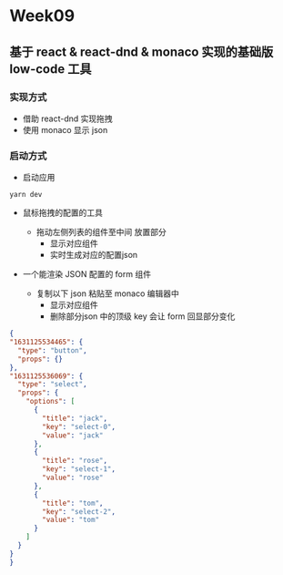 # Week09

## 基于 react & react-dnd & monaco 实现的基础版low-code 工具

### 实现方式

* 借助 react-dnd 实现拖拽
* 使用 monaco 显示 json

### 启动方式

* 启动应用

```code
yarn dev
```

* 鼠标拖拽的配置的工具
  * 拖动左侧列表的组件至中间 放置部分
    * 显示对应组件
    * 实时生成对应的配置json

* 一个能渲染 JSON 配置的 form 组件
  * 复制以下 json 粘贴至 monaco 编辑器中
    * 显示对应组件
    * 删除部分json 中的顶级 key 会让 form 回显部分变化

```json
{
"1631125534465": {
  "type": "button",
  "props": {}
},
"1631125536069": {
  "type": "select",
  "props": {
    "options": [
      {
        "title": "jack",
        "key": "select-0",
        "value": "jack"
      },
      {
        "title": "rose",
        "key": "select-1",
        "value": "rose"
      },
      {
        "title": "tom",
        "key": "select-2",
        "value": "tom"
      }
    ]
  }
}
}
```

